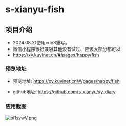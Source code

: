 # s-xianyu-fish
## 项目介绍

- 2024.08.21使用vue3重写。
- 微信小程序很好兼容其他没有试过、应该大部分都可以
- https://xy.kuvinet.cn/#/pages/happy/fish

### 预览地址
- 预览地址: https://xy.kuvinet.cn/#/pages/happy/fish

- github地址: https://github.com/s-xianyu/xy-diary

### 应用截图
  [![pi1svwV.png](https://s11.ax1x.com/2023/11/08/pi1svwV.png)](https://imgse.com/i/pi1svwV)

